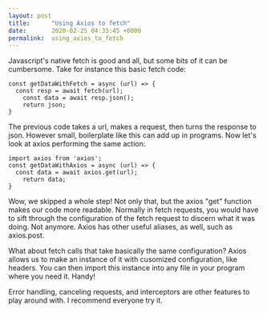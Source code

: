 ```yaml
---
layout: post
title:      "Using Axios to fetch"
date:       2020-02-25 04:33:45 +0000
permalink:  using_axios_to_fetch
---
```



Javascript's native fetch is good and all, but some bits of it can be cumbersome. Take for instance this basic fetch code: 

```
const getDataWithFetch = async (url) => {
  const resp = await fetch(url);
	const data = await resp.json();
	return json;
}
```

The previous code takes a url, makes a request, then turns the response to json. However small, boilerplate like this can add up in programs. Now let's look at axios performing the same action:

```
import axios from 'axios';
const getDataWithAxios = async (url) => {
  const data = await axios.get(url);
	return data;
}
```

Wow, we skipped a whole step! Not only that, but the axios "get" function makes our code more readable. Normally in fetch requests, you would have to sift through the configuration of the fetch request to discern what it was doing. Not anymore. Axios has other useful aliases, as well, such as axios.post.

What about fetch calls that take basically the same configuration? Axios allows us to make an instance of it with cusomized configuration, like headers. You can then import this instance into any file in your program where you need it. Handy!

Error handling, canceling requests, and interceptors are other features to play around with. I recommend everyone try it. 
